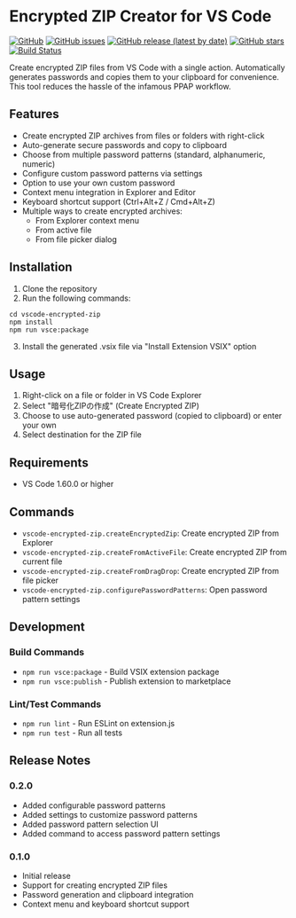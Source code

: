 # Encrypted ZIP Creator for VS Code

[![GitHub](https://img.shields.io/github/license/purpleheadz/vscode-encrypted-zip)](https://github.com/purpleheadz/vscode-encrypted-zip/blob/main/LICENSE)
[![GitHub issues](https://img.shields.io/github/issues/purpleheadz/vscode-encrypted-zip)](https://github.com/purpleheadz/vscode-encrypted-zip/issues)
[![GitHub release (latest by date)](https://img.shields.io/github/v/release/purpleheadz/vscode-encrypted-zip)](https://github.com/purpleheadz/vscode-encrypted-zip/releases)
[![GitHub stars](https://img.shields.io/github/stars/purpleheadz/vscode-encrypted-zip)](https://github.com/purpleheadz/vscode-encrypted-zip/stargazers)
[![Build Status](https://img.shields.io/github/actions/workflow/status/purpleheadz/vscode-encrypted-zip/ci.yml?branch=main)](https://github.com/purpleheadz/vscode-encrypted-zip/actions)

Create encrypted ZIP files from VS Code with a single action. Automatically generates passwords and copies them to your clipboard for convenience.
This tool reduces the hassle of the infamous PPAP workflow.

## Features

- Create encrypted ZIP archives from files or folders with right-click
- Auto-generate secure passwords and copy to clipboard
- Choose from multiple password patterns (standard, alphanumeric, numeric)
- Configure custom password patterns via settings
- Option to use your own custom password
- Context menu integration in Explorer and Editor
- Keyboard shortcut support (Ctrl+Alt+Z / Cmd+Alt+Z)
- Multiple ways to create encrypted archives:
  - From Explorer context menu
  - From active file
  - From file picker dialog

## Installation

1. Clone the repository
2. Run the following commands:
```
cd vscode-encrypted-zip
npm install
npm run vsce:package
```
3. Install the generated .vsix file via "Install Extension VSIX" option

## Usage

1. Right-click on a file or folder in VS Code Explorer
2. Select "暗号化ZIPの作成" (Create Encrypted ZIP)
3. Choose to use auto-generated password (copied to clipboard) or enter your own
4. Select destination for the ZIP file

## Requirements

- VS Code 1.60.0 or higher

## Commands

- `vscode-encrypted-zip.createEncryptedZip`: Create encrypted ZIP from Explorer
- `vscode-encrypted-zip.createFromActiveFile`: Create encrypted ZIP from current file
- `vscode-encrypted-zip.createFromDragDrop`: Create encrypted ZIP from file picker
- `vscode-encrypted-zip.configurePasswordPatterns`: Open password pattern settings

## Development

### Build Commands
- `npm run vsce:package` - Build VSIX extension package
- `npm run vsce:publish` - Publish extension to marketplace

### Lint/Test Commands
- `npm run lint` - Run ESLint on extension.js
- `npm run test` - Run all tests

## Release Notes

### 0.2.0
- Added configurable password patterns
- Added settings to customize password patterns
- Added password pattern selection UI
- Added command to access password pattern settings

### 0.1.0
- Initial release
- Support for creating encrypted ZIP files
- Password generation and clipboard integration
- Context menu and keyboard shortcut support
